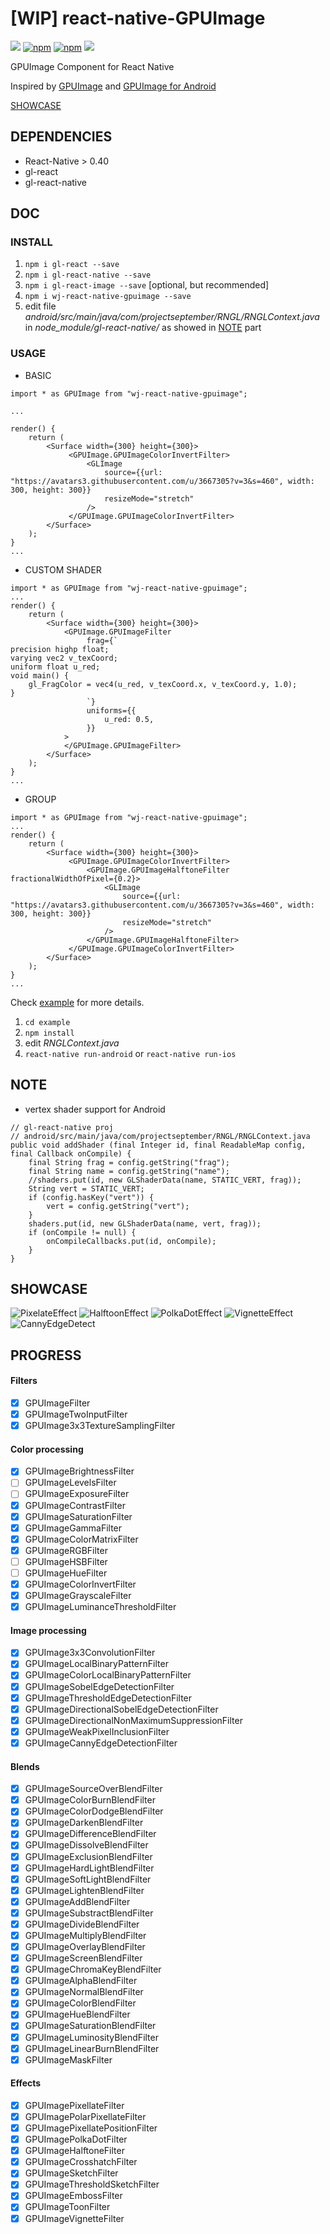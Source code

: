 # [WIP] react-native-GPUImage

![](https://img.shields.io/badge/license-MIT-000000.svg)
[![npm](https://img.shields.io/npm/dm/wj-react-native-gpuimage.svg)](https://www.npmjs.com/package/wj-react-native-gpuimage)
[![npm](https://img.shields.io/npm/v/wj-react-native-gpuimage.svg)](https://www.npmjs.com/package/wj-react-native-gpuimage)
![](https://img.shields.io/badge/platform-react--native-brightgreen.svg)

GPUImage Component for React Native

Inspired by [GPUImage](https://github.com/BradLarson/GPUImage) and [GPUImage for Android](https://github.com/CyberAgent/android-gpuimage)

[SHOWCASE](#user-content-showcase)

## DEPENDENCIES

- React-Native > 0.40
- gl-react
- gl-react-native

## DOC 

### INSTALL

1. `npm i gl-react --save`
2. `npm i gl-react-native --save`
3. `npm i gl-react-image --save` [optional, but recommended]
4. `npm i wj-react-native-gpuimage --save`
5. edit file *android/src/main/java/com/projectseptember/RNGL/RNGLContext.java* in *node_module/gl-react-native/* as showed in [NOTE](#user-content-note) part

### USAGE

* BASIC

```
import * as GPUImage from "wj-react-native-gpuimage";

...

render() {
    return (
        <Surface width={300} height={300}>
             <GPUImage.GPUImageColorInvertFilter>
                 <GLImage
                     source={{url: "https://avatars3.githubusercontent.com/u/3667305?v=3&s=460", width: 300, height: 300}}
                     resizeMode="stretch"
                 />
             </GPUImage.GPUImageColorInvertFilter>
        </Surface>
    );
}
...
```

* CUSTOM SHADER

```
import * as GPUImage from "wj-react-native-gpuimage";
...
render() {
    return (
        <Surface width={300} height={300}>
            <GPUImage.GPUImageFilter
                 frag={`
precision highp float;
varying vec2 v_texCoord;
uniform float u_red;
void main() {
    gl_FragColor = vec4(u_red, v_texCoord.x, v_texCoord.y, 1.0);
}
                 `}
                 uniforms={{
                     u_red: 0.5,
                 }}
            >
            </GPUImage.GPUImageFilter>
        </Surface>
    );
}
...
```

* GROUP

```
import * as GPUImage from "wj-react-native-gpuimage";
...
render() {
    return (
        <Surface width={300} height={300}>
             <GPUImage.GPUImageColorInvertFilter>
                 <GPUImage.GPUImageHalftoneFilter fractionalWidthOfPixel={0.2}>
                     <GLImage
                         source={{url: "https://avatars3.githubusercontent.com/u/3667305?v=3&s=460", width: 300, height: 300}}
                         resizeMode="stretch"
                     />
                 </GPUImage.GPUImageHalftoneFilter>
             </GPUImage.GPUImageColorInvertFilter>
        </Surface>
    );
}
...
```

Check [example](https://github.com/CubeSugar/react-native-GPUImage/tree/master/example) for more details.

1. `cd example`
2. `npm install`
3. edit *RNGLContext.java*
4. `react-native run-android` or `react-native run-ios`

## NOTE
- vertex shader support for Android

```
// gl-react-native proj
// android/src/main/java/com/projectseptember/RNGL/RNGLContext.java
public void addShader (final Integer id, final ReadableMap config, final Callback onCompile) {
    final String frag = config.getString("frag");
    final String name = config.getString("name");
    //shaders.put(id, new GLShaderData(name, STATIC_VERT, frag));
    String vert = STATIC_VERT;
    if (config.hasKey("vert")) {
        vert = config.getString("vert");
    }
    shaders.put(id, new GLShaderData(name, vert, frag));
    if (onCompile != null) {
        onCompileCallbacks.put(id, onCompile);
    }
}
```

## SHOWCASE

![PixelateEffect](https://github.com/CubeSugar/react-native-GPUImage/blob/master/example/showcase/pixelate.png?raw=true)
![HalftoonEffect](https://github.com/CubeSugar/react-native-GPUImage/blob/master/example/showcase/halftoon.png?raw=true)
![PolkaDotEffect](https://github.com/CubeSugar/react-native-GPUImage/blob/master/example/showcase/polkadot.png?raw=true)
![VignetteEffect](https://github.com/CubeSugar/react-native-GPUImage/blob/master/example/showcase/vignette.png?raw=true)
![CannyEdgeDetect](https://github.com/CubeSugar/react-native-GPUImage/blob/master/example/showcase/cannyedgedetection.png?raw=true)

## PROGRESS

#### Filters
- [x] GPUImageFilter
- [x] GPUImageTwoInputFilter
- [x] GPUImage3x3TextureSamplingFilter

#### Color processing
- [x] GPUImageBrightnessFilter
- [ ] GPUImageLevelsFilter
- [ ] GPUImageExposureFilter
- [x] GPUImageContrastFilter
- [x] GPUImageSaturationFilter
- [x] GPUImageGammaFilter
- [x] GPUImageColorMatrixFilter
- [x] GPUImageRGBFilter
- [ ] GPUImageHSBFilter
- [ ] GPUImageHueFilter
- [x] GPUImageColorInvertFilter
- [x] GPUImageGrayscaleFilter
- [x] GPUImageLuminanceThresholdFilter

#### Image processing
- [x] GPUImage3x3ConvolutionFilter
- [x] GPUImageLocalBinaryPatternFilter
- [x] GPUImageColorLocalBinaryPatternFilter
- [x] GPUImageSobelEdgeDetectionFilter
- [x] GPUImageThresholdEdgeDetectionFilter
- [x] GPUImageDirectionalSobelEdgeDetectionFilter
- [x] GPUImageDirectionalNonMaximumSuppressionFilter
- [x] GPUImageWeakPixelInclusionFilter
- [x] GPUImageCannyEdgeDetectionFilter

#### Blends
- [x] GPUImageSourceOverBlendFilter
- [x] GPUImageColorBurnBlendFilter
- [x] GPUImageColorDodgeBlendFilter
- [x] GPUImageDarkenBlendFilter
- [x] GPUImageDifferenceBlendFilter
- [x] GPUImageDissolveBlendFilter
- [x] GPUImageExclusionBlendFilter
- [x] GPUImageHardLightBlendFilter
- [x] GPUImageSoftLightBlendFilter
- [x] GPUImageLightenBlendFilter
- [x] GPUImageAddBlendFilter
- [x] GPUImageSubstractBlendFilter
- [x] GPUImageDivideBlendFilter
- [x] GPUImageMultiplyBlendFilter
- [x] GPUImageOverlayBlendFilter
- [x] GPUImageScreenBlendFilter
- [x] GPUImageChromaKeyBlendFilter
- [x] GPUImageAlphaBlendFilter
- [x] GPUImageNormalBlendFilter
- [x] GPUImageColorBlendFilter
- [x] GPUImageHueBlendFilter
- [x] GPUImageSaturationBlendFilter
- [x] GPUImageLuminosityBlendFilter
- [x] GPUImageLinearBurnBlendFilter
- [x] GPUImageMaskFilter

#### Effects
- [x] GPUImagePixellateFilter
- [x] GPUImagePolarPixellateFilter
- [x] GPUImagePixellatePositionFilter
- [x] GPUImagePolkaDotFilter
- [x] GPUImageHalftoneFilter
- [x] GPUImageCrosshatchFilter
- [x] GPUImageSketchFilter
- [x] GPUImageThresholdSketchFilter
- [x] GPUImageEmbossFilter
- [x] GPUImageToonFilter
- [x] GPUImageVignetteFilter